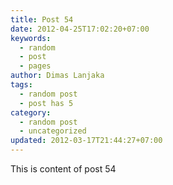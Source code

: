 ```yaml
---
title: Post 54
date: 2012-04-25T17:02:20+07:00
keywords:
  - random
  - post
  - pages
author: Dimas Lanjaka
tags:
  - random post
  - post has 5
category:
  - random post
  - uncategorized
updated: 2012-03-17T21:44:27+07:00
---
```

This is content of post 54